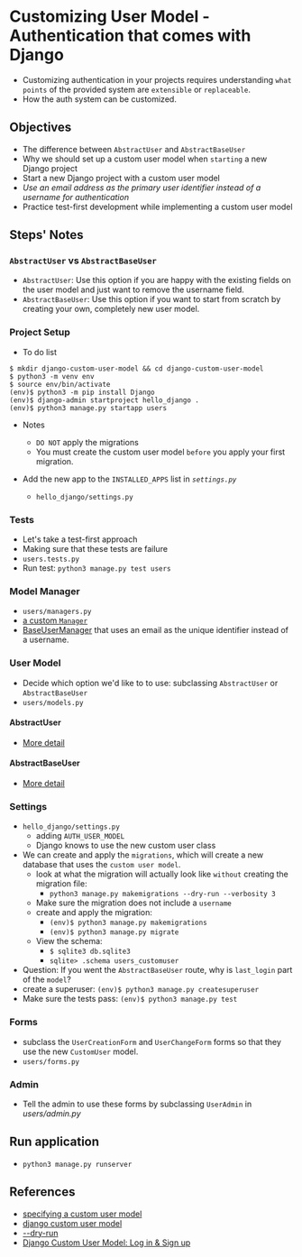 # Customizing User Model - Authentication that comes with Django
- Customizing authentication in your projects requires understanding `what points` of the provided system are `extensible` or `replaceable`.
- How the auth system can be customized.

## Objectives
- The difference between `AbstractUser` and `AbstractBaseUser`
- Why we should set up a custom user model when `starting` a new Django project
- Start a new Django project with a custom user model
- *Use an email address as the primary user identifier instead of a username for authentication*
- Practice test-first development while implementing a custom user model

## Steps' Notes

### `AbstractUser` vs `AbstractBaseUser`
- `AbstractUser`: Use this option if you are happy with the existing fields on the user model and just want to remove the username field.
- `AbstractBaseUser`: Use this option if you want to start from scratch by creating your own, completely new user model.

### Project Setup
- To do list
```
$ mkdir django-custom-user-model && cd django-custom-user-model
$ python3 -m venv env
$ source env/bin/activate
(env)$ python3 -m pip install Django
(env)$ django-admin startproject hello_django .
(env)$ python3 manage.py startapp users
```

- Notes
    - `DO NOT` apply the migrations
    - You must create the custom user model `before` you apply your first migration.

- Add the new app to the `INSTALLED_APPS` list in *`settings.py`*
    - `hello_django/settings.py`

### Tests
- Let's take a test-first approach
- Making sure that these tests are failure
- `users.tests.py`
- Run test: `python3 manage.py test users`

### Model Manager
- `users/managers.py`
- [a custom `Manager`](https://docs.djangoproject.com/en/5.0/topics/db/managers/)
- [BaseUserManager]() that uses an email as the unique identifier instead of a username.

### User Model
- Decide which option we'd like to to use: subclassing `AbstractUser` or `AbstractBaseUser`
- `users/models.py`

#### AbstractUser
- [More detail](https://testdriven.io/blog/django-custom-user-model/#abstractuser)

#### AbstractBaseUser
- [More detail](https://testdriven.io/blog/django-custom-user-model/#abstractbaseuser)

### Settings
- `hello_django/settings.py`
    - adding `AUTH_USER_MODEL`
    - Django knows to use the new custom user class
- We can create and apply the `migrations`, which will create a new database that uses the `custom user model`.
    - look at what the migration will actually look like `without` creating the migration file: 
        - `python3 manage.py makemigrations --dry-run --verbosity 3`
    - Make sure the migration does not include a `username`
    - create and apply the migration:
        - `(env)$ python3 manage.py makemigrations`
        - `(env)$ python3 manage.py migrate`
    - View the schema:
        - `$ sqlite3 db.sqlite3`
        - `sqlite> .schema users_customuser`
- Question: If you went the `AbstractBaseUser` route, why is `last_login` part of the `model`?
- create a superuser: `(env)$ python3 manage.py createsuperuser`
- Make sure the tests pass: `(env)$ python3 manage.py test`

### Forms
- subclass the `UserCreationForm` and `UserChangeForm` forms so that they use the new `CustomUser` model.
- `users/forms.py`

### Admin
- Tell the admin to use these forms by subclassing `UserAdmin` in *users/admin.py*

## Run application
- `python3 manage.py runserver`

## References
- [specifying a custom user model](https://docs.djangoproject.com/en/5.0/topics/auth/customizing/#specifying-a-custom-user-model)
- [django custom user model](https://testdriven.io/blog/django-custom-user-model/)
- [--dry-run](https://docs.djangoproject.com/en/5.0/ref/django-admin/#cmdoption-makemigrations-dry-run)
- [Django Custom User Model: Log in & Sign up](https://learndjango.com/tutorials/django-custom-user-model)
